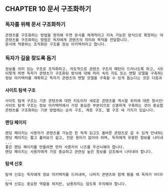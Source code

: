 ## CHAPTER 10 문서 구조화하기

### 독자를 위해 문서 구조화하기

```markdown
콘텐츠를 구조화하는 방법을 정의해 두면 문서를 체계적이고 지속 가능한 방식으로 확장하는 데 도움이 됩니다.
콘텐츠를 구조화하는 방법은 독자에게 콘텐츠의 의미와 목적을 전달합니다.
문서에 적용하는 조직화된 구조를 정보 아키텍처라고 합니다.
```

### 독자가 길을 찾도록 돕기

```markdown
정보를 의미 있는 구조로 조직화하고, 의도적으로 콘텐츠 구조의 패턴이 드러나도록 하고, 사용자와 가장 관련이 있는 정보를 강조하여 사용자가 사이트를 더 빠르고 직관적으로 탐색하도록 도울 수 있습니다.
이렇게 하면 독자가 콘텐츠가 구조화된 방식에 대해 머리 속의 지도 또는 멘탈 모델을 구축하는 데 도움이 됩니다.
정보 아키텍처를 계획하고 독자가 콘텐츠의 멘탈 모델을 구축할 수 있게 돕는다는 것은 다음과 같은 새로운 요소를 문서 세트에 포함시키는 것을 의미합니다.
```

#### 사이트 탐색 구조

```markdown
사이트 탐색 구조는 기존 콘텐츠에 대한 지도이자 새로운 콘텐츠를 게시할 위치에 대한 청사진이 됩니다.
사이트 탐색 구조는 정보 아키텍처에서 가장 중요한 부분이므로 신중하게 구축하는 것이 중요합니다.
콘텐츠를 구조화하는 기본 방법에는 순차 구조, 계층 구조, 웹 구조 세 가지가 있습니다.
```

#### 랜딩 페이지

```markdown
랜딩 페이지는 사용자가 콘텐츠를 가능한 한 적게 읽고도 올바른 콘텐츠로 갈 수 있게 안내하는 페이지로, 사용자의 시간을 절약해 주어 사용자와 신뢰를 쌓게 해 줍니다.
랜딩 페이지는 짧고 훑어보기 쉽고, 전문 용어가 없어야 하며, 독자에게 유용한 정보를 나타내야 합니다.
...
좋은 랜딩 페이지를 만들려면 먼저 사용자의 니즈를 우선시해야 합니다.
랜딩 페이지는 사용자에게 가장 중요하고 관련성 높은 정보를 강조해서 나타내야 합니다.
```

#### 탐색 신호

```markdown
탐색 신호는 독자에게 정보 아키텍처를 드러내며, 나머지 콘텐츠와 함께 봤을 때 독자가 어디에 있으며 다음에 어디로 가야 하는지 이해하는 데 도움을 줍니다.
...
탐색 신호는 중요한 역할을 하지만, 남용하지는 않도록 주의해야 합니다.
```
